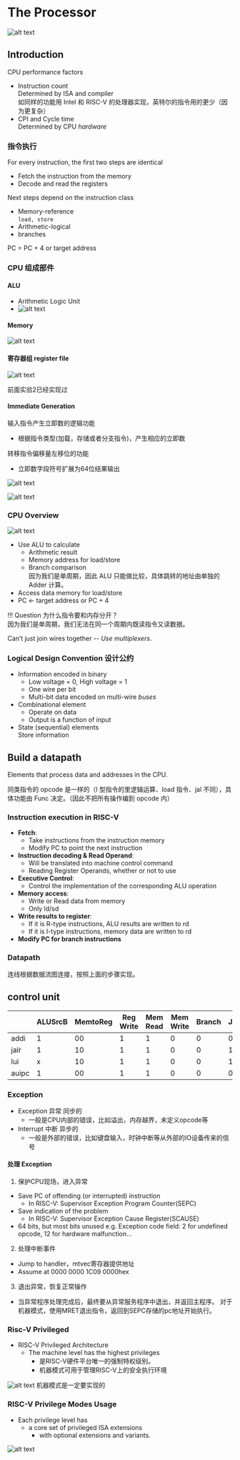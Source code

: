 # The Processor

![alt text](image.png)

## Introduction

CPU performance factors

* Instruction count  
Determined by ISA and compiler  
如同样的功能用 Intel 和 RISC-V 的处理器实现，英特尔的指令用的更少（因为更复杂）
* CPI and Cycle time  
Determined by CPU *hardware*

### 指令执行

For every instruction, the first two steps are identical

* Fetch the instruction from the memory
* Decode and read the registers

Next steps depend on the instruction class  

* Memory-reference  
`load, store`
* Arithmetic-logical  
* branches  

PC = PC + 4 or target address

### CPU 组成部件

#### ALU

* Arithmetic Logic Unit
* ![alt text](image-2.png)

#### Memory

![alt text](image-3.png)

#### 寄存器组 register file

![alt text](image-4.png)

前面实验2已经实现过

#### Immediate Generation

输入指令产生立即数的逻辑功能
+ 根据指令类型(加载，存储或者分支指令)，产生相应的立即数 
  
转移指令偏移量左移位的功能
+ 立即数字段符号扩展为64位结果输出

![alt text](image-5.png)

![alt text](image-6.png)


### CPU Overview

![alt text](image-1.png)

* Use ALU to calculate
    * Arithmetic result
    * Memory address for load/store
    * Branch comparison  
    因为我们是单周期，因此 ALU 只能做比较，具体跳转的地址由单独的 Adder 计算。
* Access data memory for load/store
* PC $\leftarrow$ target address or PC + 4  

!!! Question
    为什么指令要和内存分开？  
    因为我们是单周期，我们无法在同一个周期内既读指令又读数据。

Can’t just join wires together -- *Use multiplexers*.  

### Logical Design Convention 设计公约

* Information encoded in binary
    * Low voltage = 0, High voltage = 1
    * One wire per bit
    * Multi-bit data encoded on multi-wire *buses*  
* Combinational element
    * Operate on data
    * Output is a function of input
* State (sequential) elements  
Store information

## Build a datapath

Elements that process data and addresses in the CPU.  

同类指令的 opcode 是一样的（I 型指令的里逻辑运算、load 指令、jal 不同），具体功能由 Func 决定。（因此不把所有操作编到 opcode 内）

### Instruction execution in RISC-V

* **Fetch**:
    * Take instructions from the instruction memory 
    * Modify PC to point the next instruction
* **Instruction decoding & Read Operand**: 
    * Will be translated into machine control command 
    * Reading Register Operands, whether or not to use 
* **Executive Control**:
    * Control the implementation of the corresponding ALU operation 
* **Memory access**:
    * Write or Read data from memory 
    * Only ld/sd
* **Write results to register**:
    * If it is R-type instructions, ALU results are written to rd
    * If it is I-type instructions, memory data are written to rd
* **Modify PC for branch instructions**

### Datapath

连线根据数据流图连接，按照上面的步骤实现。

## control unit

||ALUSrcB|MemtoReg|Reg Write|Mem Read|Mem Write|Branch|Jump|ALUOp1|ALUOp0|
|-|-|-|-|-|-|-|-|-|-|
|addi|1|00|1|1|0|0|0|1|1|
|jalr|1|10|1|1|0|0|1|0|1|
|lui|x|10|1|1|0|0|1|0|1|
|auipc|1|00|1|1|0|0|0|0|1|


### Exception

+ Exception 异常  同步的
  + 一般是CPU内部的错误，比如溢出，内存越界，未定义opcode等
+ Interrupt 中断  异步的
  + 一般是外部的错误，比如键盘输入，时钟中断等从外部的IO设备传来的信号

#### 处理 Exception

1. 保护CPU现场，进入异常 

+ Save PC of offending (or interrupted) instruction
  + In RISC-V: Supervisor Exception Program Counter(SEPC)
+ Save indication of the problem
  + In RISC-V: Supervisor Exception Cause Register(SCAUSE)
+ 64 bits, but most bits unused
e.g. Exception code field: 2 for undefined opcode, 12 for hardware malfunction...

2. 处理中断事件

+ Jump to handler，mtvec寄存器提供地址
+ Assume at 0000 0000 1C09 0000hex

3. 退出异常，恢复正常操作   

+ 当异常程序处理完成后，最终要从异常服务程序中退出，并返回主程序。 对于机器模式，使用MRET退出指令，返回到SEPC存储的pc地址开始执行。

### Risc-V Privileged

+ RISC-V Privileged Architecture
  + The machine level has the highest privileges
    + 是RISC-V硬件平台唯一的强制特权级别。
    + 机器模式可用于管理RISC-V上的安全执行环境

![alt text](image-7.png)
机器模式是一定要实现的

### RISC-V Privilege Modes Usage

+ Each privilege level has
  + a core set of privileged ISA extensions
    + with optional extensions and variants.

![alt text](image-8.png)